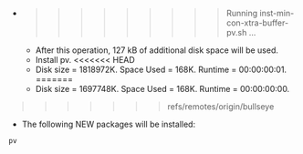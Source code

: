* >>>>>>>>> Running inst-min-con-xtra-buffer-pv.sh ...
  * After this operation, 127 kB of additional disk space will be used.
  * Install pv.
<<<<<<< HEAD
  * Disk size = 1818972K. Space Used = 168K. Runtime = 00:00:00:01.
=======
  * Disk size = 1697748K. Space Used = 168K. Runtime = 00:00:00:00.
>>>>>>> refs/remotes/origin/bullseye
  * The following NEW packages will be installed:
  ```bash
pv
  ```
